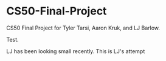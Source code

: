 # CS50-Final-Project
CS50 Final Project for Tyler Tarsi, Aaron Kruk, and LJ Barlow.

Test.

LJ has been looking small recently.
This is LJ's attempt
